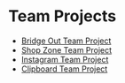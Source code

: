 # Team Projects

* [Bridge Out Team Project](/course/cs350/1)
* [Shop Zone Team Project](/course/cs350/2)
* [Instagram Team Project](/course/cs350/3)
* [Clipboard Team Project](/course/cs350/4)

<!-- 

---

...  <b class="green p-2">COMPLETE</b>
- <b class="red p-2">INCOMPLETE</b>
    * There was no work posted.  You must complete the following to get credit.
- **COMPLETE**
    * Excellent work.  This is what I wanted.
...  <b class="green p-2">Superstar</b>

---

 -->